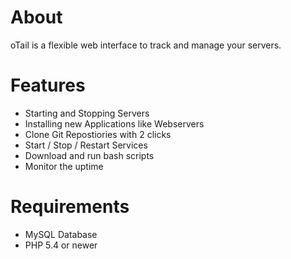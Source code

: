 # About
oTail is a flexible web interface to track and manage your servers.

# Features

* Starting and Stopping Servers
* Installing new Applications like Webservers
* Clone Git Repostiories with 2 clicks
* Start / Stop / Restart Services
* Download and run bash scripts
* Monitor the uptime

# Requirements

* MySQL Database
* PHP 5.4 or newer
